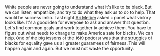 White people are never going to understand what it's like to be black. But we can listen, empathize, and try to do what they ask us to do to help. That would be success imho. Last night <a href="https://en.wikipedia.org/wiki/Ari_Melber">Ari Melber</a> asked a panel what victory looks like. It's a good idea for everyone to ask and answer that question. Let's find common goals and work together to achieve them. You have to figure out what needs to change to make America safe for blacks. We can help. One of the big lessons of the 1619 podcast was that the struggles of blacks for equality gave us all greater guarantees of fairness. This will happen again and again. But we must not waste the opportunity.
